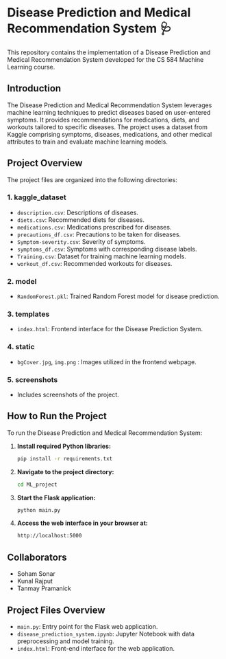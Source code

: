# Disease Prediction and Medical Recommendation System 🩺

This repository contains the implementation of a Disease Prediction and Medical Recommendation System developed for the CS 584 Machine Learning course.

## Introduction
The Disease Prediction and Medical Recommendation System leverages machine learning techniques to predict diseases based on user-entered symptoms. It provides recommendations for medications, diets, and workouts tailored to specific diseases. The project uses a dataset from Kaggle comprising symptoms, diseases, medications, and other medical attributes to train and evaluate machine learning models.

## Project Overview
The project files are organized into the following directories:

### 1. kaggle_dataset
- `description.csv`: Descriptions of diseases.
- `diets.csv`: Recommended diets for diseases.
- `medications.csv`: Medications prescribed for diseases.
- `precautions_df.csv`: Precautions to be taken for diseases.
- `Symptom-severity.csv`: Severity of symptoms.
- `symptoms_df.csv`: Symptoms with corresponding disease labels.
- `Training.csv`: Dataset for training machine learning models.
- `workout_df.csv`: Recommended workouts for diseases.

### 2. model
- `RandomForest.pkl`: Trained Random Forest model for disease prediction.

### 3. templates
- `index.html`: Frontend interface for the Disease Prediction System.

### 4. static
- `bgCover.jpg`, `img.png` : Images utilized in the frontend webpage.

### 5. screenshots
- Includes screenshots of the project.


## How to Run the Project
To run the Disease Prediction and Medical Recommendation System:

1. **Install required Python libraries:**
   ```bash
   pip install -r requirements.txt

2. **Navigate to the project directory:**
   ```bash
   cd ML_project

3. **Start the Flask application:**
   ```bash
   python main.py

4. **Access the web interface in your browser at:**
   ```bash
   http://localhost:5000

## Collaborators

- Soham Sonar
- Kunal Rajput
- Tanmay Pramanick
  
## Project Files Overview

- `main.py`: Entry point for the Flask web application.
- `disease_prediction_system.ipynb`: Jupyter Notebook with data preprocessing and model training.
- `index.html`: Front-end interface for the web application.

